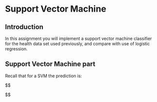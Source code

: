 # Support Vector Machine

## Introduction

In this assignment you will implement a support vector machine classifier for the health data set used previously, and compare with use of logistic regression.


## Support Vector Machine part

Recall that for a SVM the prediction is:

$$

$$
